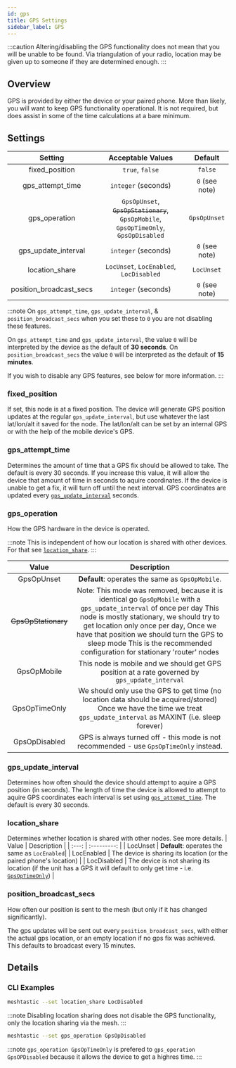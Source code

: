 ```yaml
---
id: gps
title: GPS Settings
sidebar_label: GPS
---
```

:::caution
Altering/disabling the GPS functionality does not mean that you will be unable to be found. Via triangulation of your radio, location may be given up to someone if they are determined enough.
:::

## Overview

GPS is provided by either the device or your paired phone. More than likely, you will want to keep GPS functionality operational. It is not required, but does assist in some of the time calculations at a bare minimum.

## Settings

| Setting | Acceptable Values | Default |
| :-----: | :---------------: | :-----: |
| fixed_position | `true`, `false` | `false` |
| gps_attempt_time | `integer` (seconds) | `0` (see note) |
| gps_operation | `GpsOpUnset`, ~~`GpsOpStationary`~~, `GpsOpMobile`, `GpsOpTimeOnly`, `GpsOpDisabled` | `GpsOpUnset` |
| gps_update_interval | `integer` (seconds) | `0` (see note) |
| location_share | `LocUnset`, `LocEnabled`, `LocDisabled` | `LocUnset` |
| position_broadcast_secs | `integer` (seconds) | `0` (see note) |

:::note
On `gps_attempt_time`, `gps_update_interval`, & `position_broadcast_secs` when you set these to `0` you are not disabling these features.

On `gps_attempt_time` and `gps_update_interval`, the value `0` will be interpreted by the device as the default of **30 seconds**. On `position_broadcast_secs` the value `0` will be interpreted as the default of **15 minutes**.

If you wish to disable any GPS features, see below for more information.
:::

### fixed_position

If set, this node is at a fixed position. The device will generate GPS position updates at the regular `gps_update_interval`, but use whatever the last lat/lon/alt it saved for the node. The lat/lon/alt can be set by an internal GPS or with the help of the mobile device's GPS.

### gps_attempt_time

Determines the amount of time that a GPS fix should be allowed to take. The default is every 30 seconds. If you increase this value, it will allow the device that amount of time in seconds to aquire coordinates. If the device is unable to get a fix, it will turn off until the next interval. GPS coordinates are updated every [`gps_update_interval`](#gps_update_interval) seconds.

### gps_operation

How the GPS hardware in the device is operated.

:::note
This is independent of how our location is shared with other devices. For that see [`location_share`](#location_share).
:::

| Value | Description |
| :---: | :---------: |
| GpsOpUnset | **Default**: operates the same as `GpsOpMobile`. |
| ~~GpsOpStationary~~ | Note: This mode was removed, because it is identical go `GpsOpMobile` with a `gps_update_interval` of once per day This node is mostly stationary, we should try to get location only once per day, Once we have that position we should turn the GPS to sleep mode This is the recommended configuration for stationary 'router' nodes |
| GpsOpMobile | This node is mobile and we should get GPS position at a rate governed by `gps_update_interval` |
| GpsOpTimeOnly | We should only use the GPS to get time (no location data should be acquired/stored) Once we have the time we treat `gps_update_interval` as MAXINT (i.e. sleep forever) |
| GpsOpDisabled | GPS is always turned off - this mode is not recommended - use `GpsOpTimeOnly` instead. |

### gps_update_interval

Determines how often should the device should attempt to aquire a GPS position (in seconds). The length of time the device is allowed to attempt to aquire GPS coordinates each interval is set using [`gps_attempt_time`](#gps_attempt_time). The default is every 30 seconds.

### location_share

Determines whether location is shared with other nodes. See more details.
| Value | Description |
| :---: | :---------: |
| LocUnset | **Default**: operates the same as `LocEnabled`|
| LocEnabled | The device is sharing its location (or the paired phone's location) |
| LocDisabled | The device is not sharing its location (if the unit has a GPS it will default to only get time - i.e. [`GpsOpTimeOnly`](#gps_operation)) |

### position_broadcast_secs

How often our position is sent to the mesh (but only if it has changed significantly).

The gps updates will be sent out every `position_broadcast_secs`, with either the actual gps location, or an empty location if no gps fix was achieved. This defaults to broadcast every 15 minutes.

## Details

### CLI Examples

```bash title="Disable Location Sharing"
meshtastic --set location_share LocDisabled
```
:::note
Disabling location sharing does not disable the GPS functionality, only the location sharing via the mesh.
:::

```bash title="Disable GPS Completely"
meshtastic --set gps_operation GpsOpDisabled
```
:::note
`gps_operation GpsOpTimeOnly` is prefered to `gps_operation GpsOPDisabled` because it allows the device to get a highres time.
:::
